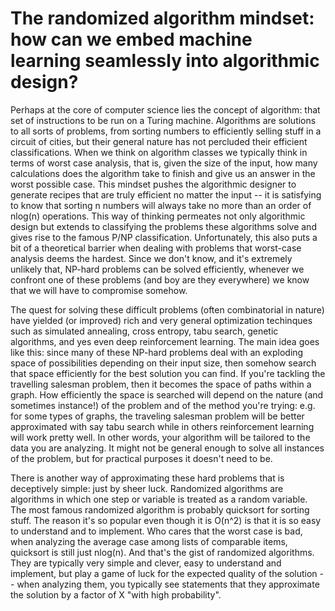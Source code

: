 # The randomized algorithm mindset: how can we embed machine learning seamlessly into algorithmic design?

Perhaps at the core of computer science lies the concept of algorithm: that set of instructions to be run on a Turing machine. Algorithms are solutions to all sorts of problems, from sorting numbers to efficiently selling stuff in a circuit of cities, but their general nature has not percluded their efficient classifications. When we think on algorithm classes we typically think in terms of worst case analysis, that is, given the size of the input, how many calculations does the algorithm take to finish and give us an answer in the worst possible case. This mindset pushes the algorithmic designer to generate recipes that are truly efficient no matter the input -- it is satisfying to know that sorting n numbers will always take no more than an order of nlog(n) operations. This way of thinking permeates not only algorithmic design but extends to classifying the problems these algorithms solve and gives rise to the famous P/NP classification. Unfortunately, this also puts a bit of a theoretical barrier when dealing with problems that worst-case analysis deems the hardest. Since we don't know, and it's extremely unlikely that, NP-hard problems can be solved efficiently, whenever we confront one of these problems (and boy are they everywhere) we know that we will have to compromise somehow. 

The quest for solving these difficult problems (often combinatorial in nature) have yielded (or improved) rich and very general optimization techinques such as simulated annealing, cross entropy, tabu search, genetic algorithms, and yes even deep reinforcement learning. The main idea goes like this: since many of these NP-hard problems deal with an exploding space of possibilities depending on their input size, then somehow search that space efficiently for the best solution you can find. If you're tackling the travelling salesman problem, then it becomes the space of paths within a graph. How efficiently the space is searched will depend on the nature (and sometimes instance!) of the problem and of the method you're trying: e.g. for some types of graphs, the traveling salesman problem will be better approximated with say tabu search while in others reinforcement learning will work pretty well. In other words, your algorithm will be tailored to the data you are analyzing. It might not be general enough to solve all instances of the problem, but for practical purposes it doesn't need to be.

There is another way of approximating these hard problems that is deceptively simple: just by sheer luck. Randomized algorithms are algorithms in which one step or variable is treated as a random variable. The most famous randomized algorithm is probably quicksort for sorting stuff. The reason it's so popular even though it is O(n^2) is that it is so easy to understand and to implement. Who cares that the worst case is bad, when analyzing the average case among lists of comparable items, quicksort is still just nlog(n). And that's the gist of randomized algorithms. They are typically very simple and clever, easy to understand and implement, but play a game of luck for the expected quality of the solution -- when analyzing them, you typically see statements that they approximate the solution by a factor of X "with high probability".
